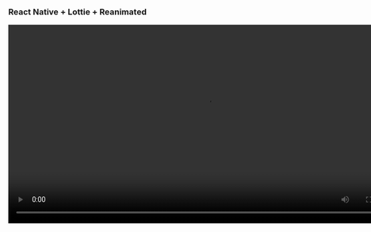 ### React Native + Lottie + Reanimated

<video controls style="height: 400px;">
    <source src="./record/splash.mov" type="video/mov">
</video>

